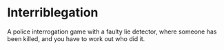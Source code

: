# Interriblegation

A police interrogation game with a faulty lie detector, where someone has been killed, and you have to work out who did it.
